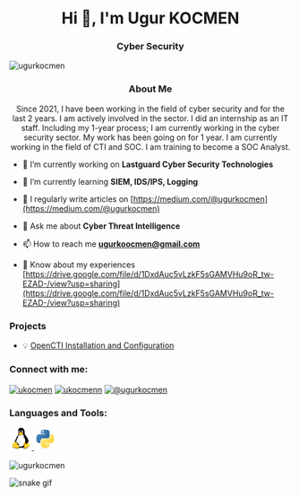 <h1 align="center">Hi 👋, I'm Ugur KOCMEN</h1>
<h3 align="center">Cyber Security</h3>

<p align="left"> <img src="https://komarev.com/ghpvc/?username=ugurkocmen&label=Profile%20views&color=0e75b6&style=flat" alt="ugurkocmen" /> </p>

<h3 align="center">About Me</h3>

<p align="center">Since 2021, I have been working in the field of cyber security and for the last 2 years. I am actively involved in the sector. I did an internship as an IT staff. Including my 1-year process; I am currently working in the cyber security sector. My work has been going on for 1 year. I am currently working in the field of CTI and SOC. I am training to become a SOC Analyst.</p>



- 🔭 I’m currently working on **Lastguard Cyber Security Technologies**

- 🌱 I’m currently learning **SIEM, IDS/IPS, Logging**

- 📝 I regularly write articles on [https://medium.com/@ugurkocmen](https://medium.com/@ugurkocmen)

- 💬 Ask me about **Cyber Threat Intelligence**

- 📫 How to reach me **ugurkoocmen@gmail.com**

- 📄 Know about my experiences [https://drive.google.com/file/d/1DxdAuc5vLzkF5sGAMVHu9oR_tw-EZAD-/view?usp=sharing](https://drive.google.com/file/d/1DxdAuc5vLzkF5sGAMVHu9oR_tw-EZAD-/view?usp=sharing)



<h3 align="left">Projects</h3>

- 💡 [OpenCTI Installation and Configuration](https://github.com/ugurkocmen/OpenCTI)



<h3 align="left">Connect with me:</h3>
<p align="left">
<a href="https://linkedin.com/in/ukocmen" target="blank"><img align="center" src="https://raw.githubusercontent.com/rahuldkjain/github-profile-readme-generator/master/src/images/icons/Social/linked-in-alt.svg" alt="ukocmen" height="30" width="40" /></a>
<a href="https://instagram.com/ukocmenn" target="blank"><img align="center" src="https://raw.githubusercontent.com/rahuldkjain/github-profile-readme-generator/master/src/images/icons/Social/instagram.svg" alt="ukocmenn" height="30" width="40" /></a>
<a href="https://medium.com/@ugurkocmen" target="blank"><img align="center" src="https://raw.githubusercontent.com/rahuldkjain/github-profile-readme-generator/master/src/images/icons/Social/medium.svg" alt="@ugurkocmen" height="30" width="40" /></a>
</p>




<h3 align="left">Languages and Tools:</h3>
<p align="left"> <a href="https://www.linux.org/" target="_blank" rel="noreferrer"> <img src="https://raw.githubusercontent.com/devicons/devicon/master/icons/linux/linux-original.svg" alt="linux" width="40" height="40"/> </a> <a href="https://www.python.org" target="_blank" rel="noreferrer"> <img src="https://raw.githubusercontent.com/devicons/devicon/master/icons/python/python-original.svg" alt="python" width="40" height="40"/> </a> </p>

<p><img align="center" src="https://github-readme-stats.vercel.app/api/top-langs?username=ugurkocmen&show_icons=true&locale=en&layout=compact" alt="ugurkocmen" /></p>


![snake gif](https://github.com/ugurkocmen/ugurkocmen/blob/output/github-contribution-grid-snake.gif)

